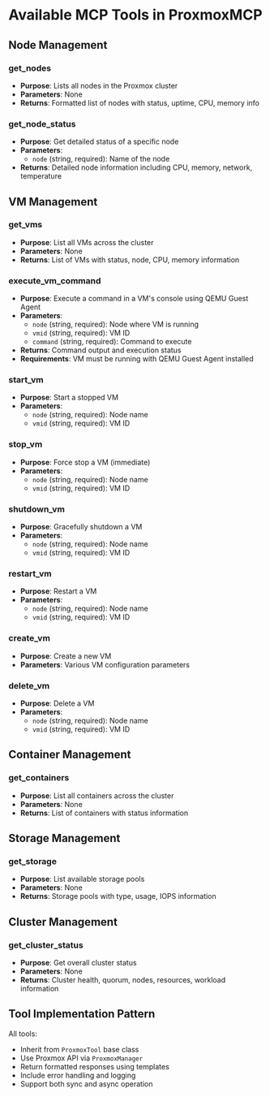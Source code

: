 # Available MCP Tools in ProxmoxMCP

## Node Management

### get_nodes
- **Purpose**: Lists all nodes in the Proxmox cluster
- **Parameters**: None
- **Returns**: Formatted list of nodes with status, uptime, CPU, memory info

### get_node_status
- **Purpose**: Get detailed status of a specific node
- **Parameters**: 
  - `node` (string, required): Name of the node
- **Returns**: Detailed node information including CPU, memory, network, temperature

## VM Management

### get_vms
- **Purpose**: List all VMs across the cluster
- **Parameters**: None
- **Returns**: List of VMs with status, node, CPU, memory information

### execute_vm_command
- **Purpose**: Execute a command in a VM's console using QEMU Guest Agent
- **Parameters**:
  - `node` (string, required): Node where VM is running
  - `vmid` (string, required): VM ID
  - `command` (string, required): Command to execute
- **Returns**: Command output and execution status
- **Requirements**: VM must be running with QEMU Guest Agent installed

### start_vm
- **Purpose**: Start a stopped VM
- **Parameters**:
  - `node` (string, required): Node name
  - `vmid` (string, required): VM ID

### stop_vm
- **Purpose**: Force stop a VM (immediate)
- **Parameters**:
  - `node` (string, required): Node name
  - `vmid` (string, required): VM ID

### shutdown_vm
- **Purpose**: Gracefully shutdown a VM
- **Parameters**:
  - `node` (string, required): Node name
  - `vmid` (string, required): VM ID

### restart_vm
- **Purpose**: Restart a VM
- **Parameters**:
  - `node` (string, required): Node name
  - `vmid` (string, required): VM ID

### create_vm
- **Purpose**: Create a new VM
- **Parameters**: Various VM configuration parameters

### delete_vm
- **Purpose**: Delete a VM
- **Parameters**:
  - `node` (string, required): Node name
  - `vmid` (string, required): VM ID

## Container Management

### get_containers
- **Purpose**: List all containers across the cluster
- **Parameters**: None
- **Returns**: List of containers with status information

## Storage Management

### get_storage
- **Purpose**: List available storage pools
- **Parameters**: None
- **Returns**: Storage pools with type, usage, IOPS information

## Cluster Management

### get_cluster_status
- **Purpose**: Get overall cluster status
- **Parameters**: None
- **Returns**: Cluster health, quorum, nodes, resources, workload information

## Tool Implementation Pattern
All tools:
- Inherit from `ProxmoxTool` base class
- Use Proxmox API via `ProxmoxManager`
- Return formatted responses using templates
- Include error handling and logging
- Support both sync and async operation